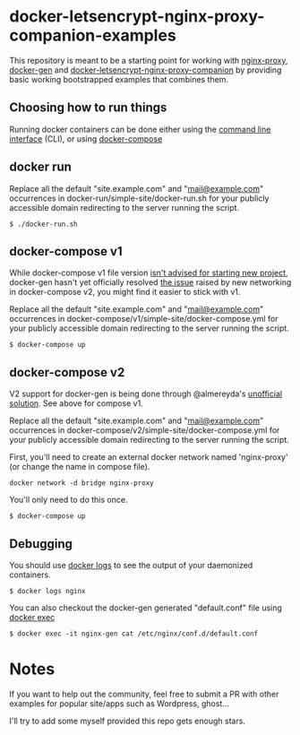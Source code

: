 # docker-letsencrypt-nginx-proxy-companion-examples

This repository is meant to be a starting point for working with [nginx-proxy](https://github.com/jwilder/nginx-proxy), [docker-gen](https://github.com/jwilder/docker-gen) and [docker-letsencrypt-nginx-proxy-companion](https://github.com/JrCs/docker-letsencrypt-nginx-proxy-companion) by providing basic working bootstrapped examples that combines them.

## Choosing how to run things

Running docker containers can be done either using the [command line interface](https://docs.docker.com/engine/reference/commandline/cli/) (CLI), or using [docker-compose](https://docs.docker.com/compose/overview/)

## docker run

Replace all the default "site.example.com" and "mail@example.com" occurrences in docker-run/simple-site/docker-run.sh for your publicly accessible domain redirecting to the server running the script.

```
$ ./docker-run.sh
```

## docker-compose v1

While docker-compose v1 file version [isn't advised for starting new project](https://docs.docker.com/compose/compose-file/#upgrading), docker-gen hasn't yet officially resolved [the issue](https://github.com/jwilder/nginx-proxy/issues/304) raised by new networking in docker-compose v2, you might find it easier to stick with v1.

Replace all the default "site.example.com" and "mail@example.com" occurrences in docker-compose/v1/simple-site/docker-compose.yml for your publicly accessible domain redirecting to the server running the script.

```
$ docker-compose up
```

## docker-compose v2

V2 support for docker-gen is being done through @almereyda's [unofficial solution](https://github.com/jwilder/nginx-proxy/issues/304#issuecomment-189775983). See above for compose v1.

Replace all the default "site.example.com" and "mail@example.com" occurrences in docker-compose/v2/simple-site/docker-compose.yml for your publicly accessible domain redirecting to the server running the script.

First, you'll need to create an external docker network named 'nginx-proxy' (or change the name in compose file).

```
docker network -d bridge nginx-proxy
```

You'll only need to do this once.

```
$ docker-compose up
```

## Debugging

You should use [docker logs](https://docs.docker.com/engine/reference/commandline/logs/) to see the output of your daemonized containers.

```
$ docker logs nginx
```

You can also checkout the docker-gen generated "default.conf" file using [docker exec](https://docs.docker.com/engine/reference/commandline/exec/)

```
$ docker exec -it nginx-gen cat /etc/nginx/conf.d/default.conf
```

# Notes

If you want to help out the community, feel free to submit a PR with other examples for popular site/apps such as Wordpress, ghost...

I'll try to add some myself provided this repo gets enough stars.
